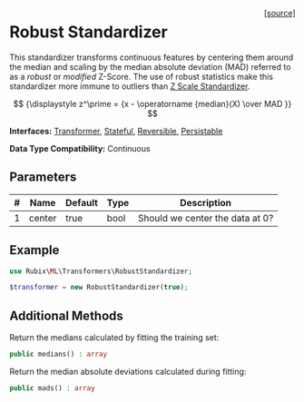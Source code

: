 <span style="float:right;"><a href="https://github.com/RubixML/ML/blob/master/src/Transformers/RobustStandardizer.php">[source]</a></span>

# Robust Standardizer
This standardizer transforms continuous features by centering them around the median and scaling by the median absolute deviation (MAD) referred to as a *robust*  or *modified* Z-Score. The use of robust statistics make this standardizer more immune to outliers than [Z Scale Standardizer](#z-scale-standardizer).

$$
{\displaystyle z^\prime = {x - \operatorname {median}(X) \over MAD }}
$$

**Interfaces:** [Transformer](api.md#transformer), [Stateful](api.md#stateful), [Reversible](api.md#reversible), [Persistable](../persistable.md)

**Data Type Compatibility:** Continuous

## Parameters
| # | Name | Default | Type | Description | 
|---|---|---|---|---|
| 1 | center | true | bool | Should we center the data at 0? |

## Example
```php
use Rubix\ML\Transformers\RobustStandardizer;

$transformer = new RobustStandardizer(true);
```

## Additional Methods
Return the medians calculated by fitting the training set:
```php
public medians() : array
```

Return the median absolute deviations calculated during fitting:
```php
public mads() : array
```
